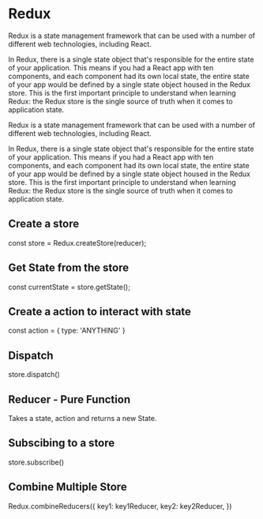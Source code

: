 # Redux

Redux is a state management framework that can be used with a number of different web technologies, including React.

In Redux, there is a single state object that's responsible for the entire state of your application. This means if you had a React app with ten components, and each component had its own local state, the entire state of your app would be defined by a single state object housed in the Redux store. This is the first important principle to understand when learning Redux: the Redux store is the single source of truth when it comes to application state.

Redux is a state management framework that can be used with a number of different web technologies, including React.

In Redux, there is a single state object that's responsible for the entire state of your application. This means if you had a React app with ten components, and each component had its own local state, the entire state of your app would be defined by a single state object housed in the Redux store. This is the first important principle to understand when learning Redux: the Redux store is the single source of truth when it comes to application state.

## Create a store

const store = Redux.createStore(reducer);

## Get State from the store

const currentState = store.getState();

## Create a action to interact with state

const action = {
    type: 'ANYTHING'
}

## Dispatch

store.dispatch()

## Reducer - Pure Function

Takes a state, action and returns a new State.

## Subscibing to a store

store.subscribe()

## Combine Multiple Store

Redux.combineReducers({
    key1: key1Reducer,
    key2: key2Reducer,
})
